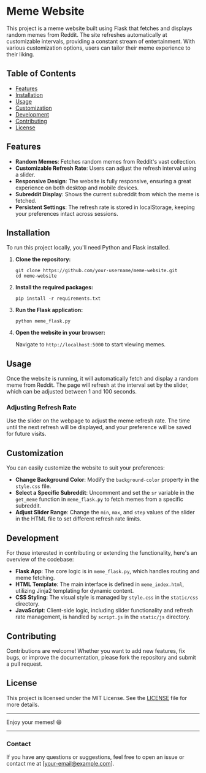 # Meme Website

This project is a meme website built using Flask that fetches and displays random memes from Reddit. The site refreshes automatically at customizable intervals, providing a constant stream of entertainment. With various customization options, users can tailor their meme experience to their liking.

## Table of Contents

- [Features](#features)
- [Installation](#installation)
- [Usage](#usage)
- [Customization](#customization)
- [Development](#development)
- [Contributing](#contributing)
- [License](#license)

## Features

- **Random Memes**: Fetches random memes from Reddit's vast collection.
- **Customizable Refresh Rate**: Users can adjust the refresh interval using a slider.
- **Responsive Design**: The website is fully responsive, ensuring a great experience on both desktop and mobile devices.
- **Subreddit Display**: Shows the current subreddit from which the meme is fetched.
- **Persistent Settings**: The refresh rate is stored in localStorage, keeping your preferences intact across sessions.

## Installation

To run this project locally, you'll need Python and Flask installed.

1. **Clone the repository:**

   ```
   git clone https://github.com/your-username/meme-website.git
   cd meme-website
   ```

2. **Install the required packages:**

   ```
   pip install -r requirements.txt
   ```

3. **Run the Flask application:**

   ```
   python meme_flask.py
   ```

4. **Open the website in your browser:**

   Navigate to `http://localhost:5000` to start viewing memes.

## Usage

Once the website is running, it will automatically fetch and display a random meme from Reddit. The page will refresh at the interval set by the slider, which can be adjusted between 1 and 100 seconds.

### Adjusting Refresh Rate

Use the slider on the webpage to adjust the meme refresh rate. The time until the next refresh will be displayed, and your preference will be saved for future visits.

## Customization

You can easily customize the website to suit your preferences:

- **Change Background Color**: Modify the `background-color` property in the `style.css` file.
- **Select a Specific Subreddit**: Uncomment and set the `sr` variable in the `get_meme` function in `meme_flask.py` to fetch memes from a specific subreddit.
- **Adjust Slider Range**: Change the `min`, `max`, and `step` values of the slider in the HTML file to set different refresh rate limits.

## Development

For those interested in contributing or extending the functionality, here's an overview of the codebase:

- **Flask App**: The core logic is in `meme_flask.py`, which handles routing and meme fetching.
- **HTML Template**: The main interface is defined in `meme_index.html`, utilizing Jinja2 templating for dynamic content.
- **CSS Styling**: The visual style is managed by `style.css` in the `static/css` directory.
- **JavaScript**: Client-side logic, including slider functionality and refresh rate management, is handled by `script.js` in the `static/js` directory.

## Contributing

Contributions are welcome! Whether you want to add new features, fix bugs, or improve the documentation, please fork the repository and submit a pull request.

## License

This project is licensed under the MIT License. See the [LICENSE](LICENSE) file for more details.

---

Enjoy your memes! 😄

---

### Contact

If you have any questions or suggestions, feel free to open an issue or contact me at [your-email@example.com].
